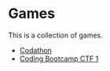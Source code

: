 # Games

This is a collection of games.

*   [Codathon](./2019-10-02-codathon/)
*   [Coding Bootcamp CTF 1](./2019-10-29-coding-bootcamp-ctf-1/)
